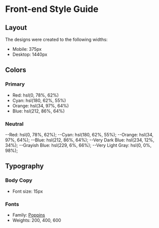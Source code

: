 # Front-end Style Guide

## Layout

The designs were created to the following widths:

- Mobile: 375px
- Desktop: 1440px

## Colors

### Primary

- Red: hsl(0, 78%, 62%)
- Cyan: hsl(180, 62%, 55%)
- Orange: hsl(34, 97%, 64%)
- Blue: hsl(212, 86%, 64%)

### Neutral
--Red: hsl(0, 78%, 62%);
--Cyan: hsl(180, 62%, 55%);
--Orange: hsl(34, 97%, 64%);
--Blue: hsl(212, 86%, 64%);
--Very Dark Blue: hsl(234, 12%, 34%);
--Grayish Blue: hsl(229, 6%, 66%);
--Very Light Gray: hsl(0, 0%, 98%);

## Typography

### Body Copy

- Font size: 15px

### Fonts

- Family: [Poppins](https://fonts.google.com/specimen/Poppins)
- Weights: 200, 400, 600
